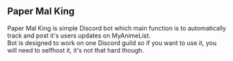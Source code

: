## Paper Mal King

Paper Mal King is simple Discord bot which main function is to automatically track and post it's users updates on MyAnimeList.  
Bot is designed to work on one Discord guild so if you want to use it, you will need to selfhost it, it's not that hard though.  